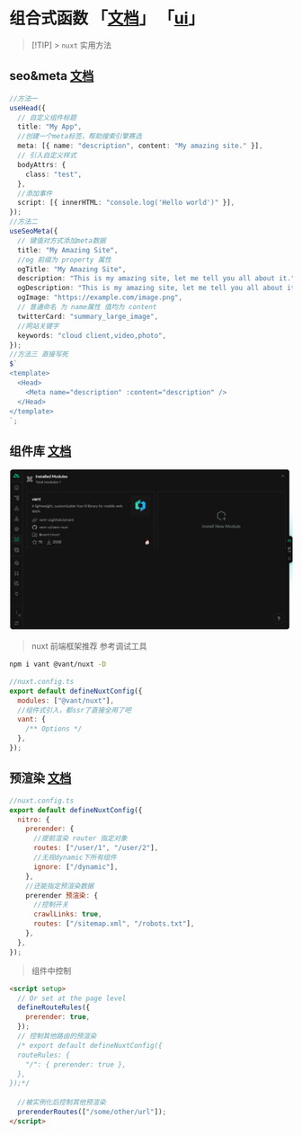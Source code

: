 # 组合式函数 「[文档](https://nuxt.com/docs/getting-started/)」 「[ui](https://vant-ui.github.io/vant/?utm_source=nuxt.com&utm_medium=aside-module&utm_campaign=nuxt.com#/zh-CN/home)」

> [!TIP] > `nuxt` 实用方法

## seo&meta [文档](https://nuxt.com/docs/getting-started/seo-meta)

```typescript
//方法一
useHead({
  // 自定义组件标题
  title: "My App",
  //创建一个meta标签，帮助搜索引擎赛选
  meta: [{ name: "description", content: "My amazing site." }],
  // 引入自定义样式
  bodyAttrs: {
    class: "test",
  },
  //添加事件
  script: [{ innerHTML: "console.log('Hello world')" }],
});
//方法二
useSeoMeta({
  // 键值对方式添加meta数据
  title: "My Amazing Site",
  //og 前缀为 property 属性
  ogTitle: "My Amazing Site",
  description: "This is my amazing site, let me tell you all about it.",
  ogDescription: "This is my amazing site, let me tell you all about it.",
  ogImage: "https://example.com/image.png",
  // 普通命名 为 name属性 值均为 content
  twitterCard: "summary_large_image",
  //网站关键字
  keywords: "cloud client,video,photo",
});
//方法三 直接写死
$`
<template>
  <Head>
    <Meta name="description" :content="description" />
  </Head>
</template>
`;
```

## 组件库 [文档](https://nuxt.com/modules/vant)

![图 0](images/a4e99a296b89b470d750f5bd16d9eae6eac840935efff61f84fbc673076903bb.png)

> nuxt 前端框架推荐 参考调试工具

```bash
npm i vant @vant/nuxt -D
```

```javascript
//nuxt.config.ts
export default defineNuxtConfig({
  modules: ["@vant/nuxt"],
  //组件式引入，都ssr了直接全用了吧
  vant: {
    /** Options */
  },
});
```

## 预渲染 [文档](https://nuxt.com/docs/getting-started/prerendering)

```javascript
//nuxt.config.ts
export default defineNuxtConfig({
  nitro: {
    prerender: {
      //提前渲染 router 指定对象
      routes: ["/user/1", "/user/2"],
      //无视dynamic下所有组件
      ignore: ["/dynamic"],
    },
    //还能指定预渲染数据
    prerender 预渲染: {
      //控制开关
      crawlLinks: true,
      routes: ["/sitemap.xml", "/robots.txt"],
    },
  },
});
```

> 组件中控制

```html
<script setup>
  // Or set at the page level
  defineRouteRules({
    prerender: true,
  });
  // 控制其他路由的预渲染
  /* export default defineNuxtConfig({
  routeRules: {
    "/": { prerender: true },
  },
});*/

  //被实例化后控制其他预渲染
  prerenderRoutes(["/some/other/url"]);
</script>
```
